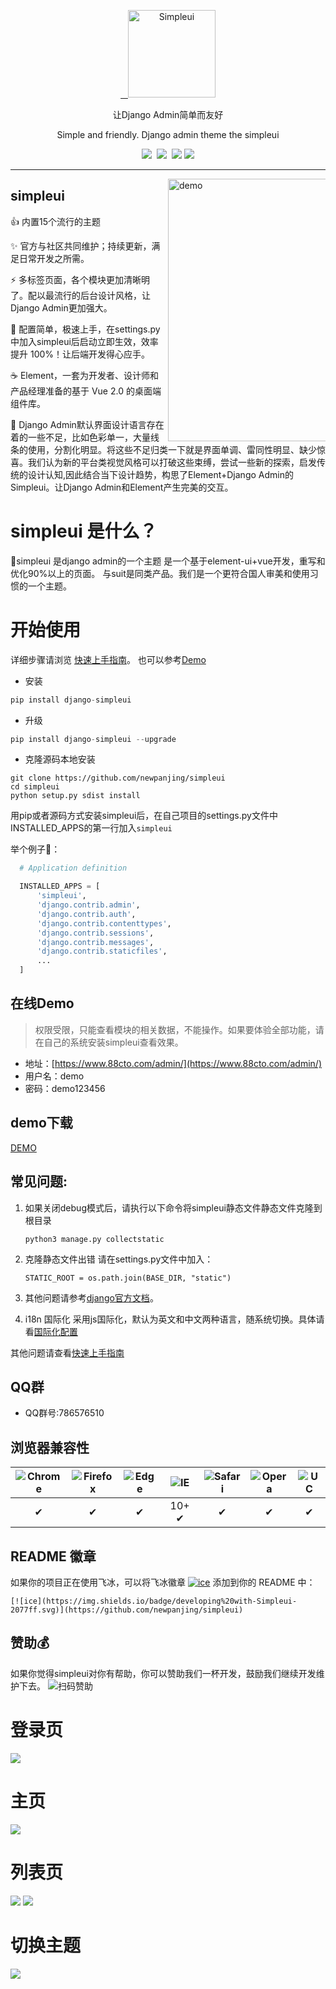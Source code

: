 <p align="center">
  <a href="https://newpanjing.github.io/simpleui/">
    <img alt="Simpleui" src="https://github.com/newpanjing/simpleui/raw/2.0/images/simpleui-logo.png" width="140">
  </a>
</p>
<p align="center">让Django Admin简单而友好</p>
<p align="center">
Simple and friendly.
Django admin theme the simpleui
</p>
<p align="center">
  <a href="https://github.com/996icu/996.ICU/blob/master/LICENSE"><img src="https://img.shields.io/badge/license-Anti%20996-blue.svg"></a>
  <a href="https://github.com/newpanjing/simpleui"><img src="https://img.shields.io/badge/developing%20with-Simpleui-2077ff.svg"></a>
  <a href="https://pypi.org/project/django-simpleui/#history"><img src="https://img.shields.io/pypi/v/django-simpleui.svg"></a>
<a href="https://python.org"><img src="https://img.shields.io/badge/python->=3.7.x-green.svg"></a>
</p>

---

<a href="https://www.88cto.com/admin/">
  <img alt="demo" src="https://raw.githubusercontent.com/newpanjing/simpleui/2.0/images/main.png" width="420" align="right" style="max-width: 50%">
</a>


simpleui
-----
👍 内置15个流行的主题

✨ 官方与社区共同维护；持续更新，满足日常开发之所需。

⚡️ 多标签页面，各个模块更加清晰明了。配以最流行的后台设计风格，让Django Admin更加强大。

🎯 配置简单，极速上手，在settings.py中加入simpleui后启动立即生效，效率提升 100%！让后端开发得心应手。

☕️ Element，一套为开发者、设计师和产品经理准备的基于 Vue 2.0 的桌面端组件库。

🎨 Django Admin默认界面设计语言存在着的一些不足，比如色彩单一，大量线条的使用，分割化明显。将这些不足归类一下就是界面单调、雷同性明显、缺少惊喜。我们认为新的平台类视觉风格可以打破这些束缚，尝试一些新的探索，启发传统的设计认知,因此结合当下设计趋势，构思了Element+Django Admin的Simpleui。让Django Admin和Element产生完美的交互。

# simpleui 是什么？
🚀simpleui 是django admin的一个主题 是一个基于element-ui+vue开发，重写和优化90%以上的页面。 
与suit是同类产品。我们是一个更符合国人审美和使用习惯的一个主题。

# 开始使用
详细步骤请浏览 [快速上手指南](./QUICK.md)。 也可以参考[Demo](#在线Demo)

+ 安装
```python
pip install django-simpleui
```
+ 升级
```python
pip install django-simpleui --upgrade
```
+ 克隆源码本地安装
```shell
git clone https://github.com/newpanjing/simpleui
cd simpleui
python setup.py sdist install
```
用pip或者源码方式安装simpleui后，在自己项目的settings.py文件中INSTALLED_APPS的第一行加入`simpleui`

 举个例子🌰：
  ```python
    # Application definition

    INSTALLED_APPS = [
        'simpleui',
        'django.contrib.admin',
        'django.contrib.auth',
        'django.contrib.contenttypes',
        'django.contrib.sessions',
        'django.contrib.messages',
        'django.contrib.staticfiles',
        ...
    ]
  ```
## 在线Demo
> 权限受限，只能查看模块的相关数据，不能操作。如果要体验全部功能，请在自己的系统安装simpleui查看效果。

+ 地址：[https://www.88cto.com/admin/](https://www.88cto.com/admin/)
+ 用户名：demo
+ 密码：demo123456

## demo下载
[DEMO](https://github.com/newpanjing/simpleui_demo)

## 常见问题:

1. 如果关闭debug模式后，请执行以下命令将simpleui静态文件静态文件克隆到根目录
    ```shell
    python3 manage.py collectstatic
    ```
2. 克隆静态文件出错
请在settings.py文件中加入：
    ```shell
    STATIC_ROOT = os.path.join(BASE_DIR, "static")
    ```
3. 其他问题请参考[django官方文档](https://docs.djangoproject.com/zh-hans/2.2/)。

4. i18n 国际化 采用js国际化，默认为英文和中文两种语言，随系统切换。具体请看[国际化配置](/i18n.md)

其他问题请查看[快速上手指南](./QUICK.md)


## QQ群
+ QQ群号:786576510

## 浏览器兼容性

![Chrome](https://raw.github.com/alrra/browser-logos/master/src/chrome/chrome_48x48.png) | ![Firefox](https://raw.github.com/alrra/browser-logos/master/src/firefox/firefox_48x48.png) | ![Edge](https://raw.github.com/alrra/browser-logos/master/src/edge/edge_48x48.png) | ![IE](https://raw.github.com/alrra/browser-logos/master/src/archive/internet-explorer_9-11/internet-explorer_9-11_48x48.png) | ![Safari](https://raw.github.com/alrra/browser-logos/master/src/safari/safari_48x48.png) | ![Opera](https://raw.github.com/alrra/browser-logos/master/src/opera/opera_48x48.png) | ![UC](https://raw.github.com/alrra/browser-logos/master/src/uc/uc_48x48.png)
:---: | :---: | :---: | :---: | :---: | :---: | :---:
 ✔ |  ✔ |  ✔ |  10+ ✔ |  ✔ |  ✔ | ✔

## README 徽章

如果你的项目正在使用飞冰，可以将飞冰徽章 [![ice](https://img.shields.io/badge/developing%20with-Simpleui-2077ff.svg)](https://github.com/newpanjing/simpleui) 添加到你的 README 中：

```
[![ice](https://img.shields.io/badge/developing%20with-Simpleui-2077ff.svg)](https://github.com/newpanjing/simpleui)
```


## 赞助💰
如果你觉得simpleui对你有帮助，你可以赞助我们一杯开发，鼓励我们继续开发维护下去。
![扫码赞助](https://github.com/newpanjing/simpleui/raw/master/images/pay.png)


# 登录页
![](https://raw.githubusercontent.com/newpanjing/simpleui/2.0/images/p5.png)

# 主页
![](https://raw.githubusercontent.com/newpanjing/simpleui/2.0/images/p1.png)

# 列表页
![](https://raw.githubusercontent.com/newpanjing/simpleui/2.0/images/p2.png)
![](https://raw.githubusercontent.com/newpanjing/simpleui/2.0/images/p3.png)

# 切换主题
![](https://raw.githubusercontent.com/newpanjing/simpleui/2.0/images/p4.png)